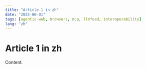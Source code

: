 ```yaml
---
title: "Article 1 in zh"
date: "2025-06-01"
tags: [agentic-web, browsers, mcp, llmfeed, interoperability]
lang: "zh"
---
```


# Article 1 in zh

Content.
